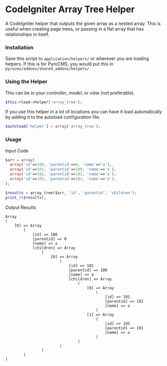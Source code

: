 CodeIgniter Array Tree Helper
=============================

A CodeIgniter helper that outputs the given array as a nested array. This is useful when creating page trees, or passing in a flat array that has relationships in itself.

### Installation

Save this script to `application/helpers/` or wherever you are loading helpers. If this is for PyroCMS, you would put this in `pyrocms/addons/shared_addons/helpers/`

### Using the Helper

This can be in your *controller*, *model*, or *view* (not preferable).

```php
$this->load->helper('array_tree');
```

If you use this helper in a lot of locations you can have it load automatically by adding it to the autoload configuration file.

```php
$autoload['helper'] = array('array_tree');
```

### Usage

Input Code

```php
$arr = array(
  array('id'=>100, 'parentid'=>0, 'name'=>'a'),
  array('id'=>101, 'parentid'=>100, 'name'=>'a'),
  array('id'=>102, 'parentid'=>101, 'name'=>'a'),
  array('id'=>103, 'parentid'=>101, 'name'=>'a'),
);

$results = array_tree($arr, 'id', 'parentid', 'children');
print_r($results);
```

Output Results

```
Array
(
    [0] => Array
        (
            [id] => 100
            [parentid] => 0
            [name] => a
            [children] => Array
                (
                    [0] => Array
                        (
                            [id] => 101
                            [parentid] => 100
                            [name] => a
                            [children] => Array
                                (
                                    [0] => Array
                                        (
                                            [id] => 102
                                            [parentid] => 101
                                            [name] => a
                                        )
                                    [1] => Array
                                        (
                                            [id] => 103
                                            [parentid] => 101
                                            [name] => a
                                        )
                                )
                        )
                )
        )
)
```